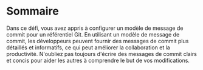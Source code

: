 # Sommaire

Dans ce défi, vous avez appris à configurer un modèle de message de commit pour un référentiel Git. En utilisant un modèle de message de commit, les développeurs peuvent fournir des messages de commit plus détaillés et informatifs, ce qui peut améliorer la collaboration et la productivité. N'oubliez pas toujours d'écrire des messages de commit clairs et concis pour aider les autres à comprendre le but de vos modifications.
